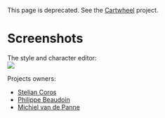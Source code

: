 This page is deprecated. See the [Cartwheel](http://code.google.com/p/cartwheel-3d) project.

# Screenshots #

The style and character editor:<br />
<img src='http://simbicon.googlecode.com/hg/web/editorScreenShot.jpg' />

Projects owners:
  * [Stelian Coros](http://cs.ubc.ca/~scoros)
  * [Philippe Beaudoin](http://cs.ubc.ca/~beaudoin)
  * [Michiel van de Panne](http://cs.ubc.ca/~van)